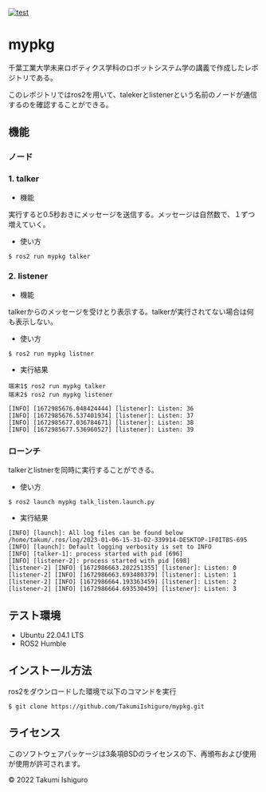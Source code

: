 [![test](https://github.com/TakumiIshiguro/mypkg/actions/workflows/test.yml/badge.svg)](https://github.com/TakumiIshiguro/mypkg/actions/workflows/test.yml)

# mypkg

千葉工業大学未来ロボティクス学科のロボットシステム学の講義で作成したレポジトリである。

このレポジトリではros2を用いて、talekerとlistenerという名前のノードが通信するのを確認することができる。


## 機能


### ノード

### 1. talker

* 機能

実行すると0.5秒おきにメッセージを送信する。メッセージは自然数で、１ずつ増えていく。

* 使い方

```
$ ros2 run mypkg talker
```

### 2. listener

* 機能

talkerからのメッセージを受けとり表示する。talkerが実行されてない場合は何も表示しない。

* 使い方

```
$ ros2 run mypkg listner
```

* 実行結果

```
端末1$ ros2 run mypkg talker
端末2$ ros2 run mypkg listener

[INFO] [1672985676.048424444] [listener]: Listen: 36
[INFO] [1672985676.537401934] [listener]: Listen: 37
[INFO] [1672985677.036784671] [listener]: Listen: 38
[INFO] [1672985677.536960527] [listener]: Listen: 39
```

### ローンチ

talkerとlistnerを同時に実行することができる。

* 使い方

```
$ ros2 launch mypkg talk_listen.launch.py
```

* 実行結果

```
[INFO] [launch]: All log files can be found below /home/takum/.ros/log/2023-01-06-15-31-02-339914-DESKTOP-1F0ITBS-695
[INFO] [launch]: Default logging verbosity is set to INFO
[INFO] [talker-1]: process started with pid [696]
[INFO] [listener-2]: process started with pid [698]
[listener-2] [INFO] [1672986663.202251355] [listener]: Listen: 0
[listener-2] [INFO] [1672986663.693480379] [listener]: Listen: 1
[listener-2] [INFO] [1672986664.193363459] [listener]: Listen: 2
[listener-2] [INFO] [1672986664.693530459] [listener]: Listen: 3
```

## テスト環境

* Ubuntu 22.04.1 LTS
* ROS2 Humble


## インストール方法

ros2をダウンロードした環境で以下のコマンドを実行

```
$ git clone https://github.com/TakumiIshiguro/mypkg.git
```


## ライセンス

このソフトウェアパッケージは3条項BSDのライセンスの下、再頒布および使用が使用が許可されます。

© 2022 Takumi Ishiguro
